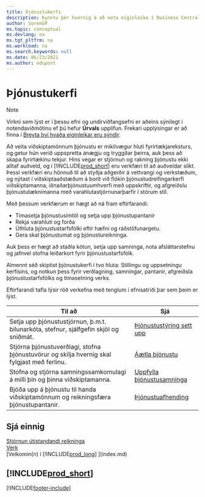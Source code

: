 ```yaml
---
title: Þjónustukerfi
description: Kynntu þér hvernig á að nota eiginleika í Business Central sem eru hannaðir til að hafa umsjón með og fylgjast með þjónustum til að styðja verkstæði og þjónustuaðgerðir á staðnum.
author: SorenGP
ms.topic: conceptual
ms.devlang: na
ms.tgt_pltfrm: na
ms.workload: na
ms.search.keywords: null
ms.date: 06/23/2021
ms.author: edupont
---
```

# Þjónustukerfi
> [!NOTE]
> Virkni sem lýst er í þessu efni og undirviðfangsefni er aðeins sýnilegt í notendaviðmótinu ef þú hefur **Úrvals** upplifun. Frekari upplýsingar er að finna í [Breyta því hvaða eiginleikar eru sýndir](ui-experiences.md).

Að veita viðskiptamönnum þjónustu er mikilvægur hluti fyrirtækjareksturs, og getur hún verið uppspretta ánægju og tryggðar þeirra, auk þess að skapa fyrirtækinu tekjur. Hins vegar er stjórnun og rakning þjónustu ekki alltaf auðveld, og í [!INCLUDE[prod_short](includes/prod_short.md)] eru verkfæri til að auðveldar slíkt. Þessi verkfæri eru hönnuð til að styðja aðgerðir á vettvangi og verkstæðum, og nýtast í viðskiptaaðstæðum á borð við flókin þjónustudreifingarkerfi viðskiptamanna, iðnaðarþjónustuumhverfi með uppskriftir, og afgreiðslu þjónustutæknimanna með varahlutastjórnunarþarfir í stórum stíl.  

 Með þessum verkfærum er hægt að ná fram eftirfarandi:  

* Tímasetja þjónustusímtöl og setja upp þjónustupantanir  
* Rekja varahluti og forða  
* Úthluta þjónustustarfsfólki eftir hæfni og ráðstöfunargetu.  
* Gera skal þjónustumat og þjónustureikninga.  

Auk þess er hægt að staðla kótun, setja upp samninga, nota afsláttarstefnu og jafnvel stofna leiðarkort fyrir þjónustustarfsfólk.  

Almennt séð skiptist þjónustukerfi í tvo hluta: Stillingu og uppsetningu kerfisins, og notkun þess fyrir verðlagning, samningar, pantanir, afgreiðsla þjónustustarfsfólks og tímasetning verks.  

Eftirfarandi tafla lýsir röð verkefna með tenglum í efnisatriði þar sem þeim er lýst.   

|**Til að**|**Sjá**|  
|------------|-------------|  
|Setja upp þjónustustjórnun, þ.m.t. bilunarkóta, stefnur, sjálfgefin skjöl og sniðmát.|[Þjónustustýring sett upp](service-setup-service.md)|  
|Stjórna þjónustuverðlagi, stofna þjónustuvörur og skilja hvernig skal fylgjast með ferlinu.|[Áætla þjónustu](service-plan-service.md)|  
|Stofna og stjórna samningssamkomulagi á milli þín og þinna viðskiptamanna.|[Uppfylla þjónustusamninga](service-fulfill-service-contracts.md)|  
|Bjóða upp á þjónustu til handa viðskiptamönnum og reikningsfæra þjónustupantanir.|[Þjónustuafhending](service-deliver-service.md)|  

## Sjá einnig  
[Stjórnun útistandandi reikninga](receivables-manage-receivables.md)   
[Verk](projects-how-create-jobs.md)   
[Velkomin(n) í [!INCLUDE[prod_long](includes/prod_long.md)] ](index.md)

## [!INCLUDE[prod_short](includes/free_trial_md.md)]  


[!INCLUDE[footer-include](includes/footer-banner.md)]